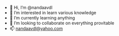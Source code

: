 - 👋 Hi, I’m @nandaavdl
- 👀 I’m interested in learn various knowledge
- 🌱 I’m currently learning anything
- 💞️ I’m looking to collaborate on everything provitable
- 📫 nandaavdl@yahoo.com

<!---
nandaavdl/nandaavdl is a ✨ special ✨ repository because its `README.md` (this file) appears on your GitHub profile.
You can click the Preview link to take a look at your changes.
--->
